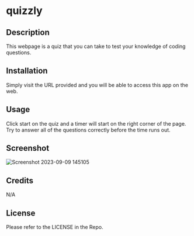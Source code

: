 # quizzly

## Description
This webpage is a quiz that you can take to test your knowledge of coding questions.
## Installation
Simply visit the URL provided and you will be able to access this app on the web.

## Usage
Click start on the quiz and a timer will start on the right corner of the page. Try to answer all of the questions correctly before the time runs out. 

## Screenshot
![Screenshot 2023-09-09 145105](https://github.com/JBailey007/quizzly/assets/135053044/2b8353ec-12a7-4d5c-b75e-6ac187fe080e)

## Credits

N/A

## License

Please refer to the LICENSE in the Repo.
